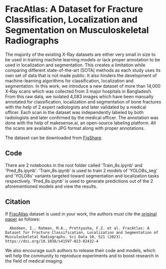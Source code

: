 # FracAtlas: A Dataset for Fracture Classification, Localization and Segmentation on Musculoskeletal Radiographs

The majority of the existing X-Ray datasets are either very small in size to be used in training machine learning models or lack proper annotation to be used in localization and segmentation. This creates a limitation while comparing different state-of-the-art (SOTA) methods as each study uses its own set of data that is not made public. It also hinders the development of machine-learning algorithms for classification, localization and segmentation. In this work, we introduce a new dataset of more than 14,000 X-Ray scans which was collected from 3 major hospitals in Bangladesh. From this raw data, we isolated 4,083 images which have been manually annotated for classification, localization and segmentation of bone fractures with the help of 2 expert radiologists and later validated by a medical officer. Each scan in the dataset was independently labeled by both radiologists and later confirmed by the medical officer. The annotation was done with the help of makesense.ai, an open-source labeling platform. All the scans are available in JPG format along with proper annotations.

The dataset can be downloaded from [FigShare](https://doi.org/10.6084/m9.figshare.22363012).

## Code
There are 2 notebooks in the root folder called 'Train_8s.ipynb' and 'Pred_8s.ipynb'. 'Train_8s.ipynb' is used to train 2 models of 'YOLO8s_seg' and 'YOLO8s' variants targeted toward segmentation and localization tasks respectively. 'Pred_8s.ipynb' is used to generate predictions out of the 2 aforementioned models and view the results.

## Citation
If [FracAtlas](https://doi.org/10.6084/m9.figshare.22363012) dataset is used in your work, the authors must cite the [original paper](https://rdcu.be/diAK9) as follows:
```code
  Abedeen, I., Rahman, M.A., Prottyasha, F.Z. et al. FracAtlas: A Dataset for Fracture Classification, Localization and Segmentation of Musculoskeletal Radiographs. Sci Data 10, 521 (2023). https://doi.org/10.1038/s41597-023-02432-4
```
We also encourage such authors to release their code and models, which will help the community to reproduce experiments and to boost research in the field of medical imaging.
